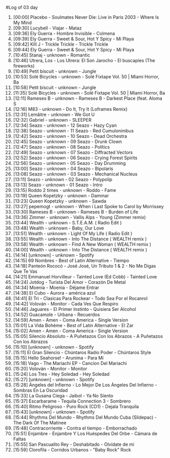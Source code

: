 #Log of 03 day

1. [00:00] Placebo - Soulmates Never Die: Live in Paris 2003 - Where Is My Mind
1. [09:30] Lucybell - Viajar - Mataz
1. [09:36] Ely Guerra - Hombre Invisible - Colmena
1. [09:39] Ely Guerra - Sweet & Sour, Hot Y Spicy - Mi Playa
1. [09:42] KIll J - Trickle Trickle - Trickle Trickle
1. [09:44] Ely Guerra - Sweet & Sour, Hot Y Spicy - Mi Playa
1. [10:45] Stanaj - unknown - Romantic
1. [10:46] Utrera, Los - Los Utrera: El Son Jarocho - El buscapies (The fireworks)
1. [10:49] Petit biscuit - unknown - Jungle
1. [10:53] Solé Bicycles - unknown - Solé Fixtape Vol. 50 | Miami Horror, Ba
1. [10:58] Petit biscuit - unknown - Jungle
1. [11:35] Solé Bicycles - unknown - Solé Fixtape Vol. 50 | Miami Horror, Ba
1. [12:11] Rameses B - unknown - Rameses B - Darkest Place (feat. Aloma S
1. [12:16] M83 - unknown - Do It, Try It (Loframes Remix)
1. [12:31] Lemâitre - unknown - We Got U
1. [12:32] Gabriel - unknown - SLEEPER
1. [12:34] Seazo - unknown - 12 Seazo - Hazy Cyan
1. [12:38] Seazo - unknown - 11 Seazo - Red Cumulonimbus
1. [12:42] Seazo - unknown - 10 Seazo - Dead Orchestra
1. [12:45] Seazo - unknown - 09 Seazo - Drunk Clown
1. [12:47] Seazo - unknown - 08 Seazo - Politics
1. [12:49] Seazo - unknown - 07 Seazo - Diffracted Vectors
1. [12:52] Seazo - unknown - 06 Seazo - Crying Forest Spirits
1. [12:56] Seazo - unknown - 05 Seazo - Day Drumming
1. [13:00] Seazo - unknown - 04 Seazo - Bipolaris
1. [13:08] Seazo - unknown - 03 Seazo - Mechanical Nucleus
1. [13:11] Seazo - unknown - 02 Seazo - Polypolip
1. [13:13] Seazo - unknown - 01 Seazo - Intro
1. [13:15] Roddo 2 times - unknown - Roddo - Fame
1. [13:19] Queen Kopetzky - unknown - Dammar
1. [13:23] Queen Kopetzky - unknown - Sawda
1. [13:27] pepemogt - unknown - When i Last Spoke to Carol by Morrissey
1. [13:30] Rameses B - unknown - Rameses B - Burden of Life
1. [13:36] Zimmer - unknown - Vallis Alps - Young (Zimmer remix)
1. [13:44] Wealth - unknown - S.T.E.A.M.  ( Radio Edit )
1. [13:48] Wealth - unknown - Baby, Our Love
1. [13:51] Wealth - unknown - Light Of My Life  ( Radio Edit )
1. [13:55] Wealth - unknown - Into The Distance ( WEALTH remix )
1. [13:58] Wealth - unknown - Find A New Woman ( WEALTH remix )
1. [14:00] Wealth - unknown - Into The Distance ( WEALTH remix )
1. [14:14] [unknown] - unknown - Spotify
1. [14:15] 69 Nombres - Best of Latin Alternative - Tiempo
1. [14:18] Panteón Rococó - José José, Un Tributo 1 & 2 - No Me Digas Que Te Vas
1. [14:21] Emmanuel Horvilleur - Tainted Love (Ed Cobb) - Tainted Love
1. [14:24] Jotdog - Turista Del Amor - Corazón De Metal
1. [14:34] Moenia - Moenia - Déjame Entrar
1. [14:38] El Cubo - Aurora - américa azul
1. [14:41] El Tri - Clasicas Para Rockear - Todo Sea Por el Rocanrol
1. [14:42] Volován - Monitor - Cada Ves Que Respiro
1. [14:46] Jaguares - El Primer Instinto - Quisiera Ser Alcohol
1. [14:52] Guacamole - Urbana - Recuerdos
1. [14:59] Amen - Amen - Coma America - Single Version
1. [15:01] La Vida Bohème - Best of Latin Alternative - El Zar
1. [15:02] Amen - Amen - Coma America - Single Version
1. [15:05] Silencio Absoluto - A Puñetazos Con los Abrazos - A Puñetazos Con los Abrazos
1. [15:10] [unknown] - unknown - Spotify
1. [15:11] El Gran Silencio - Chúntaros Radio Poder - Chúntaros Style
1. [15:15] Hello Seahorse! - Arunima - Para Mí
1. [15:18] Vago - The Mariachi EP - Cancion Del Mariachi
1. [15:20] Volován - Monitor - Monitor
1. [15:24] Los Tres - Hey Soledad - Hey Soledad
1. [15:27] [unknown] - unknown - Spotify
1. [15:28] Ángeles del Infierno - Lo Mejor De Los Ángeles Del Infierno - Sombras En La Oscuridad
1. [15:33] La Gusana Ciega - Jaibol - Ya No Siento
1. [15:37] Escarbarame - Tequila Connection 3 - Sombrero
1. [15:40] Ritmo Peligroso - Puro Rock (CD1) - Dejala Tranquila
1. [15:43] [unknown] - unknown - Spotify
1. [15:44] Rhythms Del Mundo - Rhythms Del Mundo Cuba (Slidepac) - The Dark Of The Matinee
1. [15:48] Contracorriente - Contra el tiempo - Emborrachado
1. [15:51] Enjambre - Enjambre Y Los Huéspedes Del Orbe - Cámara de Faltas
1. [15:55] San Pascualito Rey - Deshabitado - Olvídate de mi
1. [15:59] Clorofila - Corridos Urbanos - "Baby Rock" Rock
